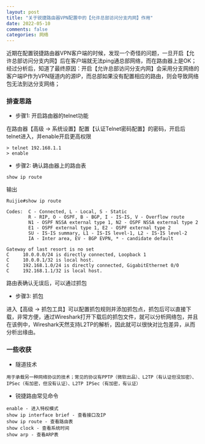 ```yaml
---
layout: post
title: "关于锐捷路由器VPN配置中的【允许总部访问分支内网】作用"
date: 2022-05-10
comments: false
categories: 网络
---
```


近期在配置锐捷路由器VPN客户端的时候，发现一个奇怪的问题，一旦开启【允许总部访问分支内网】后在客户端就无法ping通总部网络，而在路由器上是OK；经过分析后，知道了最终原因：开启【允许总部访问分支内网】会采用分支网络的客户端IP作为VPN隧道内的源IP，而总部如果没有配置相应的路由，则会导致网络包无法到达分支网络；

### 排查思路

* 步骤1: 开启路由器的telnet功能

在路由器【高级 -> 系统设置】配置【认证Telnet密码配置】的密码，开启后telnet进入，并enable开启更高权限
```
> telnet 192.168.1.1
> enable
```

* 步骤2: 确认路由器上的路由表

```
show ip route
```

输出

```
Ruijie#show ip route

Codes:  C - Connected, L - Local, S - Static
        R - RIP, O - OSPF, B - BGP, I - IS-IS, V - Overflow route
        N1 - OSPF NSSA external type 1, N2 - OSPF NSSA external type 2
        E1 - OSPF external type 1, E2 - OSPF external type 2
        SU - IS-IS summary, L1 - IS-IS level-1, L2 - IS-IS level-2
        IA - Inter area, EV - BGP EVPN, * - candidate default

Gateway of last resort is no set
C     10.0.0.0/24 is directly connected, Loopback 1
C     10.0.0.1/32 is local host.
C     192.168.1.0/24 is directly connected, GigabitEthernet 0/0
C     192.168.1.1/32 is local host.
```
路由表确认无误后，可以通过抓包

* 步骤3: 抓包

进入【高级 -> 抓包工具】可以配置抓包规则并添加抓包点，抓包后可以直接下载，非常方便，通过Wireshark打开下载后的抓包文件，就可以分析网络包，并且在该例中，Wireshark天然支持L2TP的解析，因此就可以很快对比包差异，从而分析出缘由。

### 一些收获

* 隧道技术

```
用于承载另一种网络协议的技术；常见的协议有PPTP（微软出品）、L2TP（有认证但没加密）、IPSec（有加密，但没有认证）、L2TP IPSec（有加密，有认证）
```

* 锐捷路由常见命令

```
enable - 进入特权模式
show ip interface brief - 查看接口及IP
show ip route - 查看路由表
show clock - 查看系统时间
show arp - 查看ARP表
```
